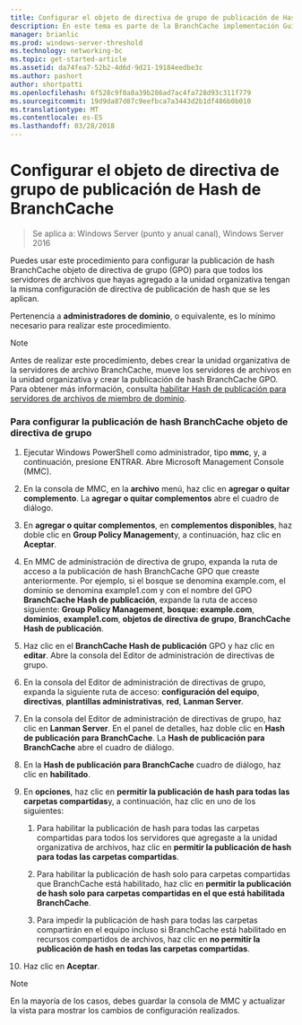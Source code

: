 ```yaml
---
title: Configurar el objeto de directiva de grupo de publicación de Hash de BranchCache
description: En este tema es parte de la BranchCache implementación Guía para Windows Server 2016, que se muestra cómo implementar BranchCache en modos de caché distribuida y hospedada para optimizar el uso de ancho de banda WAN en sucursales
manager: brianlic
ms.prod: windows-server-threshold
ms.technology: networking-bc
ms.topic: get-started-article
ms.assetid: da74fea7-52b2-4d6d-9d21-19184eedbe3c
ms.author: pashort
author: shortpatti
ms.openlocfilehash: 6f528c9f0a8a39b286ad7ac4fa728d93c311f779
ms.sourcegitcommit: 19d9da87d87c9eefbca7a3443d2b1df486b0b010
ms.translationtype: MT
ms.contentlocale: es-ES
ms.lasthandoff: 03/28/2018
---
```

# <a name="configure-the-branchcache-hash-publication-group-policy-object"></a>Configurar el objeto de directiva de grupo de publicación de Hash de BranchCache

>Se aplica a: Windows Server (punto y anual canal), Windows Server 2016

Puedes usar este procedimiento para configurar la publicación de hash BranchCache objeto de directiva de grupo (GPO) para que todos los servidores de archivos que hayas agregado a la unidad organizativa tengan la misma configuración de directiva de publicación de hash que se les aplican.  
  
Pertenencia a **administradores de dominio**, o equivalente, es lo mínimo necesario para realizar este procedimiento.  
  
> [!NOTE]  
> Antes de realizar este procedimiento, debes crear la unidad organizativa de la servidores de archivo BranchCache, mueve los servidores de archivos en la unidad organizativa y crear la publicación de hash BranchCache GPO. Para obtener más información, consulta [habilitar Hash de publicación para servidores de archivos de miembro de dominio](../../branchcache/deploy/Enable-Hash-Publication-for-Domain-Member-File-Servers.md).  
  
### <a name="to-configure-the-branchcache-hash-publication-group-policy-object"></a>Para configurar la publicación de hash BranchCache objeto de directiva de grupo  
  
1.  Ejecutar Windows PowerShell como administrador, tipo **mmc**, y, a continuación, presione ENTRAR. Abre Microsoft Management Console (MMC).  
  
2.  En la consola de MMC, en la **archivo** menú, haz clic en **agregar o quitar complemento**. La **agregar o quitar complementos** abre el cuadro de diálogo.  
  
3.  En **agregar o quitar complementos**, en **complementos disponibles**, haz doble clic en **Group Policy Management**y, a continuación, haz clic en **Aceptar**.  
  
4.  En MMC de administración de directiva de grupo, expanda la ruta de acceso a la publicación de hash BranchCache GPO que creaste anteriormente. Por ejemplo, si el bosque se denomina example.com, el dominio se denomina example1.com y con el nombre del GPO **BranchCache Hash de publicación**, expande la ruta de acceso siguiente: **Group Policy Management**, **bosque: example.com**, **dominios**, **example1.com**, **objetos de directiva de grupo**, **BranchCache Hash de publicación**.  
  
5.  Haz clic en el **BranchCache Hash de publicación** GPO y haz clic en **editar**. Abre la consola del Editor de administración de directivas de grupo.  
  
6.  En la consola del Editor de administración de directivas de grupo, expanda la siguiente ruta de acceso: **configuración del equipo**, **directivas**, **plantillas administrativas**, **red**, **Lanman Server**.  
  
7.  En la consola del Editor de administración de directivas de grupo, haz clic en **Lanman Server**. En el panel de detalles, haz doble clic en **Hash de publicación para BranchCache**. La **Hash de publicación para BranchCache** abre el cuadro de diálogo.  
  
8.  En la **Hash de publicación para BranchCache** cuadro de diálogo, haz clic en **habilitado**.  
  
9. En **opciones**, haz clic en **permitir la publicación de hash para todas las carpetas compartidas**y, a continuación, haz clic en uno de los siguientes:  
  
    1.  Para habilitar la publicación de hash para todas las carpetas compartidas para todos los servidores que agregaste a la unidad organizativa de archivos, haz clic en **permitir la publicación de hash para todas las carpetas compartidas**.  
  
    2.  Para habilitar la publicación de hash solo para carpetas compartidas que BranchCache está habilitado, haz clic en **permitir la publicación de hash solo para carpetas compartidas en el que está habilitada BranchCache**.  
  
    3.  Para impedir la publicación de hash para todas las carpetas compartirán en el equipo incluso si BranchCache está habilitado en recursos compartidos de archivos, haz clic en **no permitir la publicación de hash en todas las carpetas compartidas**.  
  
10. Haz clic en **Aceptar**.  
  
> [!NOTE]  
> En la mayoría de los casos, debes guardar la consola de MMC y actualizar la vista para mostrar los cambios de configuración realizados.  
  


